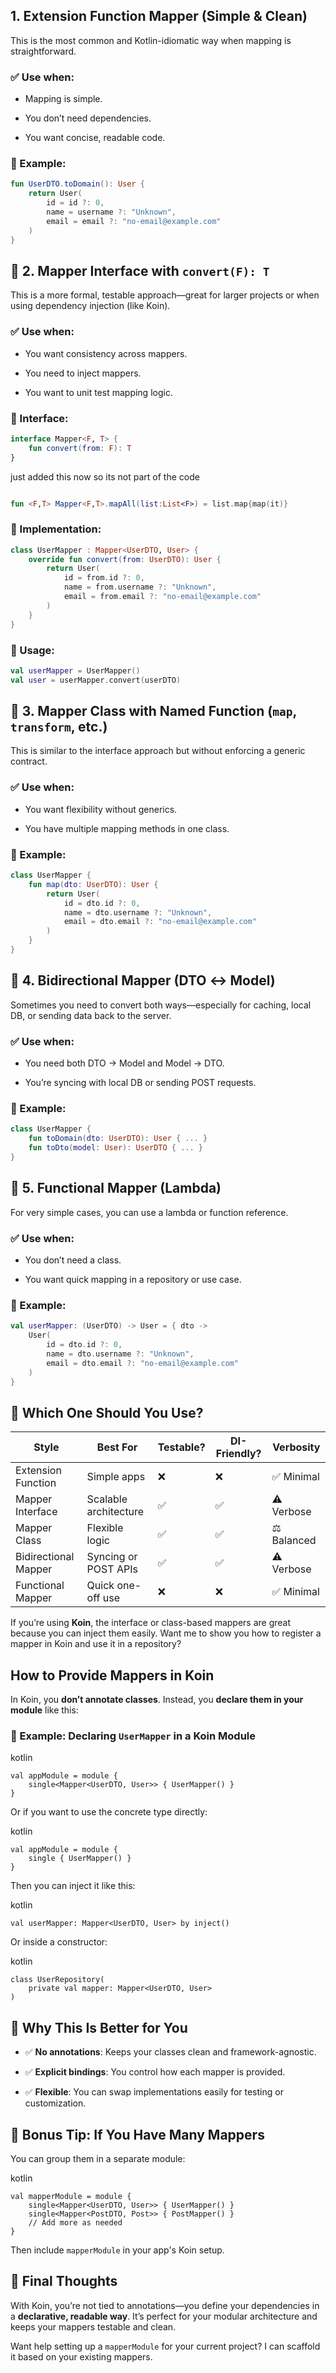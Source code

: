 
## 1. **Extension Function Mapper** (Simple & Clean)

This is the most common and Kotlin-idiomatic way when mapping is straightforward.

### ✅ Use when:

- Mapping is simple.
    
- You don’t need dependencies.
    
- You want concise, readable code.
    

### 🧩 Example:



```kotlin
fun UserDTO.toDomain(): User {
    return User(
        id = id ?: 0,
        name = username ?: "Unknown",
        email = email ?: "no-email@example.com"
    )
}
```

## 🧱 2. **Mapper Interface with** `convert(F): T`

This is a more formal, testable approach—great for larger projects or when using dependency injection (like Koin).

### ✅ Use when:

- You want consistency across mappers.
    
- You need to inject mappers.
    
- You want to unit test mapping logic.
    

### 🧩 Interface:



```kotlin
interface Mapper<F, T> {
    fun convert(from: F): T
}
```

just added this now so its not part of the code
```kotlin

fun <F,T> Mapper<F,T>.mapAll(list:List<F>) = list.map{map(it)}

```

### 🧩 Implementation:



```kotlin
class UserMapper : Mapper<UserDTO, User> {
    override fun convert(from: UserDTO): User {
        return User(
            id = from.id ?: 0,
            name = from.username ?: "Unknown",
            email = from.email ?: "no-email@example.com"
        )
    }
}
```

### 🧩 Usage:



```kotlin
val userMapper = UserMapper()
val user = userMapper.convert(userDTO)
```

## 🧠 3. **Mapper Class with Named Function (**`map`**,** `transform`**, etc.)**

This is similar to the interface approach but without enforcing a generic contract.

### ✅ Use when:

- You want flexibility without generics.
    
- You have multiple mapping methods in one class.
    

### 🧩 Example:



```kotlin
class UserMapper {
    fun map(dto: UserDTO): User {
        return User(
            id = dto.id ?: 0,
            name = dto.username ?: "Unknown",
            email = dto.email ?: "no-email@example.com"
        )
    }
}
```

## 🔁 4. **Bidirectional Mapper (DTO ↔ Model)**

Sometimes you need to convert both ways—especially for caching, local DB, or sending data back to the server.

### ✅ Use when:

- You need both DTO → Model and Model → DTO.
    
- You’re syncing with local DB or sending POST requests.
    

### 🧩 Example:



```kotlin
class UserMapper {
    fun toDomain(dto: UserDTO): User { ... }
    fun toDto(model: User): UserDTO { ... }
}
```

## 🧪 5. **Functional Mapper (Lambda)**

For very simple cases, you can use a lambda or function reference.

### ✅ Use when:

- You don’t need a class.
    
- You want quick mapping in a repository or use case.
    

### 🧩 Example:



```kotlin
val userMapper: (UserDTO) -> User = { dto ->
    User(
        id = dto.id ?: 0,
        name = dto.username ?: "Unknown",
        email = dto.email ?: "no-email@example.com"
    )
}
```

## 🧭 Which One Should You Use?

|Style|Best For|Testable?|DI-Friendly?|Verbosity|
|---|---|---|---|---|
|Extension Function|Simple apps|❌|❌|✅ Minimal|
|Mapper Interface|Scalable architecture|✅|✅|⚠️ Verbose|
|Mapper Class|Flexible logic|✅|✅|⚖️ Balanced|
|Bidirectional Mapper|Syncing or POST APIs|✅|✅|⚠️ Verbose|
|Functional Mapper|Quick one-off use|❌|❌|✅ Minimal|

If you’re using **Koin**, the interface or class-based mappers are great because you can inject them easily. Want me to show you how to register a mapper in Koin and use it in a repository?


## How to Provide Mappers in Koin

In Koin, you **don’t annotate classes**. Instead, you **declare them in your module** like this:

### 🧩 Example: Declaring `UserMapper` in a Koin Module

kotlin

```
val appModule = module {
    single<Mapper<UserDTO, User>> { UserMapper() }
}
```

Or if you want to use the concrete type directly:

kotlin

```
val appModule = module {
    single { UserMapper() }
}
```

Then you can inject it like this:

kotlin

```
val userMapper: Mapper<UserDTO, User> by inject()
```

Or inside a constructor:

kotlin

```
class UserRepository(
    private val mapper: Mapper<UserDTO, User>
)
```

## 🧠 Why This Is Better for You

- ✅ **No annotations**: Keeps your classes clean and framework-agnostic.
    
- ✅ **Explicit bindings**: You control how each mapper is provided.
    
- ✅ **Flexible**: You can swap implementations easily for testing or customization.
    

## 🧪 Bonus Tip: If You Have Many Mappers

You can group them in a separate module:

kotlin

```
val mapperModule = module {
    single<Mapper<UserDTO, User>> { UserMapper() }
    single<Mapper<PostDTO, Post>> { PostMapper() }
    // Add more as needed
}
```

Then include `mapperModule` in your app's Koin setup.

## 🧭 Final Thoughts

With Koin, you’re not tied to annotations—you define your dependencies in a **declarative, readable way**. It’s perfect for your modular architecture and keeps your mappers testable and clean.

Want help setting up a `mapperModule` for your current project? I can scaffold it based on your existing mappers.